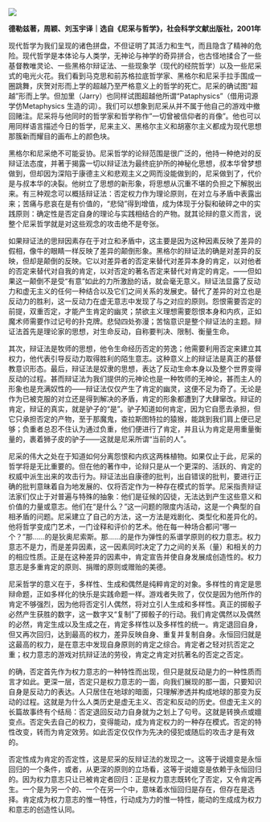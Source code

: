 ![](https://mmbiz.qpic.cn/mmbiz_jpg/l26na1AR7xFsJSd8MG1pxPhcSfa8wdSvQQyXIZFoqFJKvhibcTI3upibvQictKnnBQIyS0NkicXplot89Z1g9uydYQ/0?wx_fmt=jpeg)

**德勒兹著，周颖、刘玉宇译｜选自《尼采与哲学》，社会科学文献出版社，2001年**  

现代哲学为我们呈现的诸色拼盘，不但证明了其活力和生气，而且隐含了精神的危险。现代哲学是本体论与人类学，无神论与神学的奇异拼合，也古怪地揉合了一些基督教唯灵论、一些黑格尔辩证法、一些现象学（现代的经院哲学）以及一些尼采式的电光火花。我们看到马克思和前苏格拉底哲学家、黑格尔和尼采手拉手围成一圈跳舞，庆贺对形而上学的超越乃至严格意义上的哲学的死亡。尼采的确试图“超越”形而上学。但加里（Jarry）也同样试图超越他所谓“Pataphysics”（借用词源学仿Metaphysics 生造的词）。我们可以想象到尼采从并不属于他自己的游戏中撤回赌注。尼采将与他同时的哲学家和哲学称作”一切曾被信仰者的肖像”。他也可以用同样语言描述今日的哲学，尼来主义、黑格尔主义和胡塞尔主义都成为现代思想那簇新而耀目的画布上的颜色块。

黑格尔和尼采绝不可能妥协。尼采哲学的论辩范围是很广泛的，他持一种绝对的反辩证法态度，并著于揭露一切以辩证法为最终庇护所的神秘化思想，叔本华曾梦想做到，但却因为深陷于康德主义和悲观主义之网而没能做到的，尼采做到了，代价是与叔本华的决裂。他树立了思想的新形象，将思想从沉重不堪的负担之下解脱出来。有三种观念可以概括辩证法：否定权力作为理论原则，在对立与矛盾中表露出来；苦痛与悲哀在是有价值的，“悲恸”得到增值，成为体现于分裂和破碎之中的实践原则：确定性是否定自身的理论与实践相结合的产物。就其论辩的意义而言，说整个尼采哲学就是对这些观念的攻击绝不是夸张。

如果辩证法的思辩因素存在于对立和矛盾中，这主要是因为这种因素反映了差异的假相，像牛的眼睛一样反映了差异的颠倒形象。黑格尔的辩证法的确是对差异的反映，但却是颠倒的反映。它以对差异者的否定来替代对差异本身的肯定，以对他者的否定来替代对自我的肯定，以对否定的著名否定来替代对肯定的肯定。——但如果这一颠倒不是受“有意”如此的力所激励的话，就会毫无意义。辩证法显露了反动力和虚无主义的任何一种结合以及它们之间关系的发展史。替代了差异的对立也是反动力的胜利，这一反动力在虚无意志中发现了与之对应的原则。怨恨需要否定的前提，双重否定，才能产生肯定的幽灵；禁欲主义理想需要怨恨本身和内疚，正如魔术师需要作过记号的扑克牌。悲恸四处弥漫；苦恼意识是整个辩证法的主题。辩证法首先是理论家的思想，对生命反动，自称要判决、限制、衡量生命。

其次，辩证法是牧师的思想，他令生命经历否定的劳逸；他需要利用否定来建立其权力，他代表引导反动力取得胜利的陌生意志。这种意义上的辩证法是真正的基督教意识形态。最后，辩证法是奴隶的思想，表达了反动生命本身以及整个世界变得反动的过程。甚而辩证法为我们提供的元神论也是一种牧师的无神论，甚而主人的形象也是充满奴性的——辩证法仅仅产生了肯定的幽灵，这便不足为奇了。无论是作为已被克服的对立还是得到解决的矛盾，肯定的形象都遭到了大肆窜改。辩证的肯定，辩证的真实，就是驴子的“是”。驴子知道如何肯定，因为它自愿去承担，但它只承担否定的产物，至于那魔鬼，查拉斯图特拉的猿猴，能跳到我们肩上便已足够；负重者总忍不住认为通过负重，他们便进行了肯定，并且认为肯定是用重量衡量的，裹着狮子皮的驴子——这就是尼采所谓“当前的人”。

尼采的伟大之处在于知道如何分离怨恨和内疚这两株植物。如果仅止于此，尼采的哲学将是无比重要的。但在他的著作中，论辩只是从一个更深的、活跃的、肯定的权威中派生出来的攻击行为。辩证法出自康德的批判，出自错误的批判，要进行正确的批判意昧着自为地发展的、仅将否定作为一种存在模式的哲学。尼采指责辩证法家们仅止于对普遍与特殊的抽象：他们是征候的囚徒，无法达到产生这些意义和价值的力量或意志。他们在“是什么？”这一问题的限度内活动，这是一个典型的自相矛盾的问题。尼采建立了自己的方法，这一方法是戏剧化、类型化和差异化的。他将哲学变成门艺术，一门诠释和评价的艺术。他在每一种场合都问“哪一个？”那……的是狄奥尼索斯。那……的是作为弹性的系谱学原则的权力意志。权力意志不是力，而是差异因素，这一因素同时决定了力之间的关系（量）和相关的力的相应性质。正是在这种差异的因素中，肯定宣告并使自身发展成创造性的。权力意志是多重肯定的原则、捐赠的原则或赠贻的美德。

尼采哲学的意义在于，多样性、生成和偶然是纯粹肯定的对象。多样性的肯定是思辩命题，正如多样化的快乐是实践命题一样。游戏者失败了，仅仅是因为他所作的肯定不够强烈，因为他将否定引人偶然，将对立引人生成和多样性。真正的掷骰子必然产生获胜的数字，这一数字又“复制”了掷骰子的行动。我们肯定偶然以及偶然的必然，肯定生成以及生成之在，肯定多样性以及多样性的统一。肯定退回自身，但又再次回归，达到最高的权力，差异反映自身、重复并复制自身。永恒回归就是这最高的权力，是在意志中发现自身原则的肯定之综合。肯定者之轻对抗否定之重；权力意志的游戏对抗辩证法的劳役，肯定之肯定对抗著名的否定之否定。

的确，否定首先作为权力意志的一种特性而出现，但只是就反动是力的一种性质而言才如此。更深一层，否定只是权力意志的一面，向我们展现的那一面，只要知识自身是反动力的表达。人只居住在地球的暗面，只理解渗透并构成地球的那变为反动的过程。这就是为什么人类历史是虚无主义、否定和反动的历史。但虚无主义的长篇故事终有个结局：否定退回反动力自身就为之划上了句号。这就是转换点或嬗变点。否定失去自己的权力，变得能动，成为肯定权力的一种存在模式。否定的特性改变，转而为肯定效劳。如此否定仅仅作为先决的侵犯或随后的攻击才是有效的。

否定性成为肯定的否定性，这是尼采的反辩证法的发现之一。这等于说嬗变是永恒回归的一个条件，或者，从更深的原则的立场看，这等于说嬗变是依赖于永恒回归的。因为权力意志只让已被肯定者回归：正是权力意志既转化了否定，又令肯定再生。一个是为另一个的、一个在另一个中，意味着水恒回归是存在，但存在是选择。肯定成为权力意志的惟一特性，行动成为力的惟一特性，能动的生成成为权力和意志的创造性认同。
